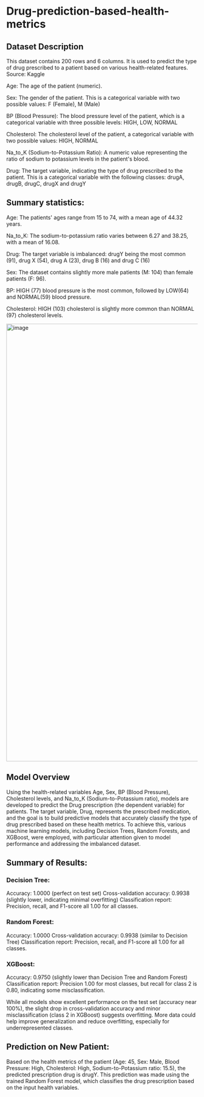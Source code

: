 # Drug-prediction-based-health-metrics

## Dataset Description
This dataset contains 200 rows and 6 columns. It is used to predict the type of drug prescribed to a patient based on various health-related features. Source: Kaggle

Age: The age of the patient (numeric).

Sex: The gender of the patient. This is a categorical variable with two possible values: F (Female), M (Male)

BP (Blood Pressure): The blood pressure level of the patient, which is a categorical variable with three possible levels: HIGH, LOW, NORMAL

Cholesterol: The cholesterol level of the patient, a categorical variable with two possible values: HIGH, NORMAL

Na_to_K (Sodium-to-Potassium Ratio): A numeric value representing the ratio of sodium to potassium levels in the patient's blood.

Drug: The target variable, indicating the type of drug prescribed to the patient. This is a categorical variable with the following classes: drugA, drugB, drugC, drugX
and drugY

## Summary statistics: 
Age: The patients' ages range from 15 to 74, with a mean age of 44.32 years.

Na_to_K: The sodium-to-potassium ratio varies between 6.27 and 38.25, with a mean of 16.08.

Drug: The target variable is imbalanced: drugY being the most common (91), drug X (54), drug A (23), drug B (16) and drug C (16)

Sex: The dataset contains slightly more male patients (M: 104) than female patients (F: 96).

BP: HIGH (77) blood pressure is the most common, followed by LOW(64) and NORMAL(59) blood pressure.

Cholesterol: HIGH (103) cholesterol is slightly more common than NORMAL (97) cholesterol levels.

<img width="1151" alt="image" src="https://github.com/user-attachments/assets/a11e5ad6-fca8-499d-863e-9051c2038538" />

## Model Overview

Using the health-related variables Age, Sex, BP (Blood Pressure), Cholesterol levels, and Na_to_K (Sodium-to-Potassium ratio), models are developed to predict the Drug prescription (the dependent variable) for patients. The target variable, Drug, represents the prescribed medication, and the goal is to build predictive models that accurately classify the type of drug prescribed based on these health metrics. To achieve this, various machine learning models, including Decision Trees, Random Forests, and XGBoost, were employed, with particular attention given to model performance and addressing the imbalanced dataset.


## Summary of Results:
### Decision Tree:

Accuracy: 1.0000 (perfect on test set)
Cross-validation accuracy: 0.9938 (slightly lower, indicating minimal overfitting)
Classification report: Precision, recall, and F1-score all 1.00 for all classes.

### Random Forest:

Accuracy: 1.0000
Cross-validation accuracy: 0.9938 (similar to Decision Tree)
Classification report: Precision, recall, and F1-score all 1.00 for all classes.

### XGBoost:

Accuracy: 0.9750 (slightly lower than Decision Tree and Random Forest)
Classification report: Precision 1.00 for most classes, but recall for class 2 is 0.80, indicating some misclassification.

While all models show excellent performance on the test set (accuracy near 100%), the slight drop in cross-validation accuracy and minor misclassification (class 2 in XGBoost) suggests overfitting. More data could help improve generalization and reduce overfitting, especially for underrepresented classes.

## Prediction on New Patient: 
Based on the health metrics of the patient (Age: 45, Sex: Male, Blood Pressure: High, Cholesterol: High, Sodium-to-Potassium ratio: 15.5), the predicted prescription drug is drugY. This prediction was made using the trained Random Forest model, which classifies the drug prescription based on the input health variables.











